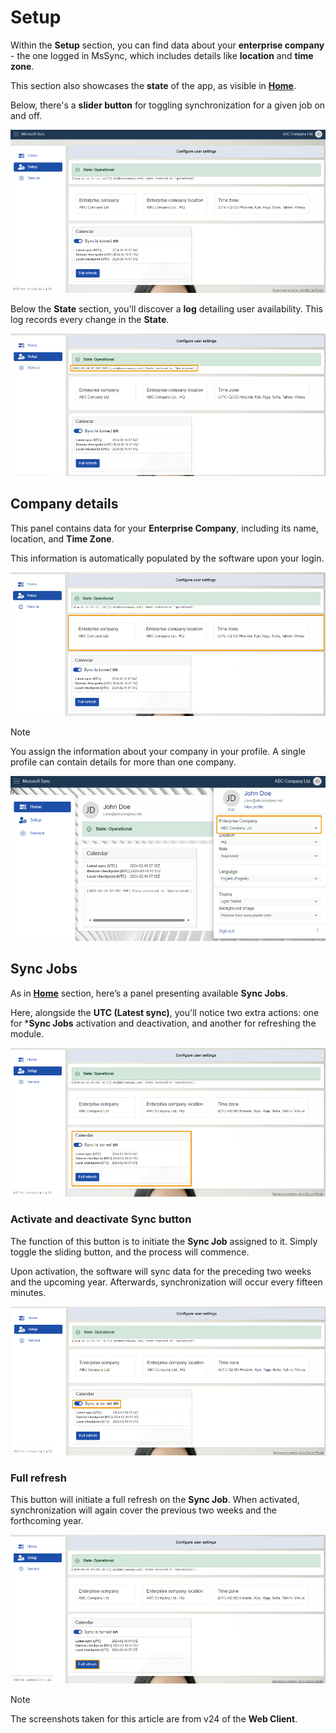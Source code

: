# Setup

Within the **Setup** section, you can find data about your **enterprise company** - the one logged in MsSync, which includes details like **location** and **time zone**. 

This section also showcases the **state** of the app, as visible in **[Home](https://docs.erp.net/tech/modules/applications/mssync/home.html)**.

Below, there's a **slider button** for toggling synchronization for a given job on and off.

![picture](pictures/Setup_view_01_03.png) 

Below the **State** section, you'll discover a **log** detailing user availability. This log records every change in the **State**.

![picture](pictures/Setup_logs_01_03.png) 

## Company details 

This panel contains data for your **Enterprise Company**, including its name, location, and **Time Zone**. 

This information is automatically populated by the software upon your login.

![picture](pictures/Setup_company_info_01_03.png)  

> [!NOTE] 
> You assign the information about your company in your profile. A single profile can contain details for more than one company.

![picture](pictures/Setup_profile_info_01_03.png) 

## Sync Jobs 

As in **[Home](https://docs.erp.net/tech/modules/applications/mssync/home.html)** section, here’s a panel presenting available **Sync Jobs**. 

Here, alongside the **UTC (Latest sync)**, you'll notice two extra actions: one for ***Sync Jobs** activation and deactivation, and another for refreshing the module.

![picture](pictures/Setup_jobs_01_03.png) 

### Activate and deactivate Sync button

The function of this button is to initiate the **Sync Job** assigned to it. Simply toggle the sliding button, and the process will commence. 

Upon activation, the software will sync data for the preceding two weeks and the upcoming year. Afterwards, synchronization will occur every fifteen minutes.
 
![picture](pictures/Setup_slider_01_03.png) 

### Full refresh 

This button will initiate a full refresh on the **Sync Job**. When activated, synchronization will again cover the previous two weeks and the forthcoming year.
 
![picture](pictures/Setup_fullrefresh_01_03.png) 

> [!NOTE]
> The screenshots taken for this article are from v24 of the **Web Client**.

